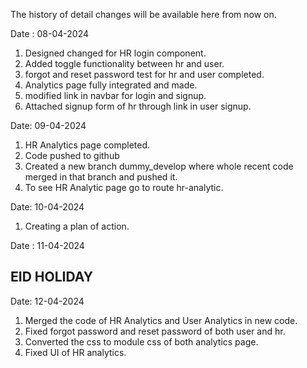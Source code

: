 The history of detail changes will be available here from now on.

Date : 08-04-2024

1. Designed changed for HR login component.
2. Added toggle functionality between hr and user.
3. forgot and reset password test for hr and user completed.
4. Analytics page fully integrated and made.
5. modified link in navbar for login and signup.
6. Attached signup form of hr through link in user signup.

Date: 09-04-2024

1. HR Analytics page completed.
2. Code pushed to github
3. Created a new branch dummy_develop where whole recent code merged in that
   branch and pushed it.
4. To see HR Analytic page go to route hr-analytic.

Date: 10-04-2024

1. Creating a plan of action.

Date : 11-04-2024

## EID HOLIDAY

Date: 12-04-2024

1. Merged the code of HR Analytics and User Analytics in new code.
2. Fixed forgot password and reset password of both user and hr.
3. Converted the css to module css of both analytics page.
4. Fixed UI of HR analytics.
